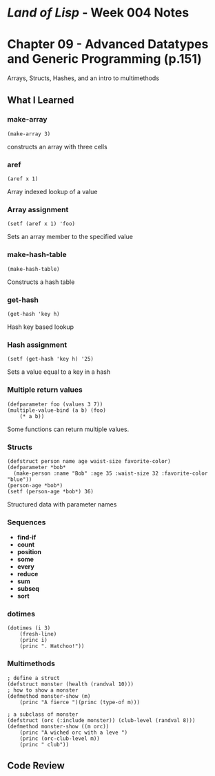 # _Land of Lisp_ - Week 004 Notes

# Chapter 09 - Advanced Datatypes and Generic Programming (p.151)

Arrays, Structs, Hashes, and an intro to multimethods

## What I Learned

### make-array
    (make-array 3)

constructs an array with three cells

### aref
    (aref x 1)

Array indexed lookup of a value

### Array assignment 
    (setf (aref x 1) 'foo)

Sets an array member to the specified value

### make-hash-table
    (make-hash-table)

Constructs a hash table

### get-hash
    (get-hash 'key h)

Hash key based lookup

### Hash assignment
    (setf (get-hash 'key h) '25)

Sets a value equal to a key in a hash

### Multiple return values
    (defparameter foo (values 3 7))
    (multiple-value-bind (a b) (foo)
        (* a b))

Some functions can return multiple values.

### Structs
    (defstruct person name age waist-size favorite-color)
    (defparameter *bob*
      (make-person :name "Bob" :age 35 :waist-size 32 :favorite-color "blue"))
    (person-age *bob*)
    (setf (person-age *bob*) 36)

Structured data with parameter names

### Sequences

* **find-if**
* **count**
* **position**
* **some**
* **every**
* **reduce**
* **sum**
* **subseq**
* **sort**

### dotimes
    (dotimes (i 3)
        (fresh-line)
        (princ i)
        (princ ". Hatchoo!"))

### Multimethods

    ; define a struct
    (defstruct monster (health (randval 10)))
    ; how to show a monster
    (defmethod monster-show (m)
        (princ "A fierce ")(princ (type-of m)))

    ; a subclass of monster
    (defstruct (orc (:include monster)) (club-level (randval 8)))
    (defmethod monster-show ((m orc))
        (princ "A wiched orc with a leve ")
        (princ (orc-club-level m))
        (princ " club"))

## Code Review
